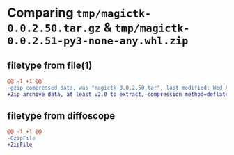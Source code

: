 # Comparing `tmp/magictk-0.0.2.50.tar.gz` & `tmp/magictk-0.0.2.51-py3-none-any.whl.zip`

## filetype from file(1)

```diff
@@ -1 +1 @@
-gzip compressed data, was "magictk-0.0.2.50.tar", last modified: Wed Apr 24 14:19:16 2024, max compression
+Zip archive data, at least v2.0 to extract, compression method=deflate
```

## filetype from diffoscope

```diff
@@ -1 +1 @@
-GzipFile
+ZipFile
```

